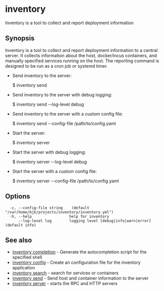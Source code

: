 # inventory

Inventory is a tool to collect and report deployment information

## Synopsis

  Inventory is a tool to collect and report deployment information to a central 
  server. It collects information about the host, docker/incus containers, and  
  manually specified services running on the host. The reporting command is     
  designed to be run as a cron job or systemd timer.                            

  - Send inventory to the server:                                               

      $ inventory send 

  - Send inventory to the server with debug logging:                            

      $ inventory send --log-level debug 

  - Send inventory to the server with a custom config file:                     

      $ inventory send --config-file /path/to/config.yaml 

  - Start the server:                                                           

      $ inventory server 

  - Start the server with debug logging:                                        

      $ inventory server --log-level debug 

  - Start the server with a custom config file:                                 

      $ inventory server --config-file /path/to/config.yaml 

## Options

```
  -c, --config-file string    (default "/var/home/bjk/projects/inventory/inventory.yml")
  -h, --help                 help for inventory
      --log-level log        logging level [debug|info|warn|error] (default info)
```

## See also

* [inventory completion](inventory_completion.md)	 - Generate the autocompletion script for the specified shell
* [inventory config](inventory_config.md)	 - Create an configuration file for the inventory application
* [inventory search](inventory_search.md)	 - search for services or containers
* [inventory send](inventory_send.md)	 - Send host and container information to the server
* [inventory server](inventory_server.md)	 - starts the RPC and HTTP servers

